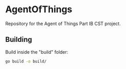 # AgentOfThings

Repository for the Agent of Things Part IB CST project.

## Building

Build inside the "build" folder:

```sh
go build -o build/
```
